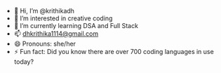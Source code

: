 - 👋 Hi, I’m @krithikadh
- 👀 I’m interested in creative coding
- 🌱 I’m currently learning DSA and Full Stack
- 📫 dhkrithika1114@gmail.com
- 😄 Pronouns: she/her
- ⚡ Fun fact: Did you know there are over 700 coding languages in use today?

<!---
krithikadh/krithikadh is a ✨ special ✨ repository because its `README.md` (this file) appears on your GitHub profile.
You can click the Preview link to take a look at your changes.
--->
